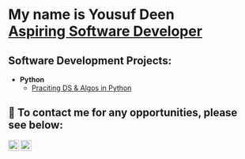<h1>My name is Yousuf Deen <br/><a href="https://github.com/YDeen03">Aspiring Software Developer</a></h1>

<h2> Software Development Projects:</h2>

- <b>Python</b>
  - [Praciting DS & Algos in Python](https://github.com/joshmadakor1/Algorithms-Practice)

<h2> 🤳 To contact me for any opportunities, please see below:</h2>

[<img align="left" alt="Yousuf Deen | Yahoo" width="22px" src="https://cdn.jsdelivr.net/npm/simple-icons@v3/icons/yahoo.svg" />][Yahoo]
[<img align="left" alt="Yousuf Deen | Mobile" width="22px" src="https://cdn.jsdelivr.net/npm/simple-icons@v3/icons/android.svg" />][Mobile]

[Yahoo]: fakher464@yahoo.com
[Mobile]: 07305766509
